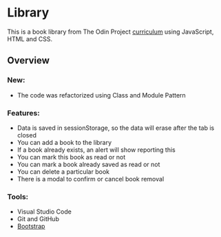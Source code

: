 # Library
This is a book library from The Odin Project [curriculum](https://www.theodinproject.com/paths/full-stack-javascript/courses/javascript/lessons/library) using JavaScript, HTML and CSS.
## Overview

### New:
- The code was refactorized using Class and Module Pattern

### Features:
- Data is saved in sessionStorage, so the data will erase after the tab is closed
- You can add a book to the library
- If a book already exists, an alert will show reporting this
- You can mark this book as read or not
- You can mark a book already saved as read or not
- You can delete a particular book
- There is a modal to confirm or cancel book removal

### Tools:
- Visual Studio Code
- Git and GitHub
- [Bootstrap](https://getbootstrap.com/)
